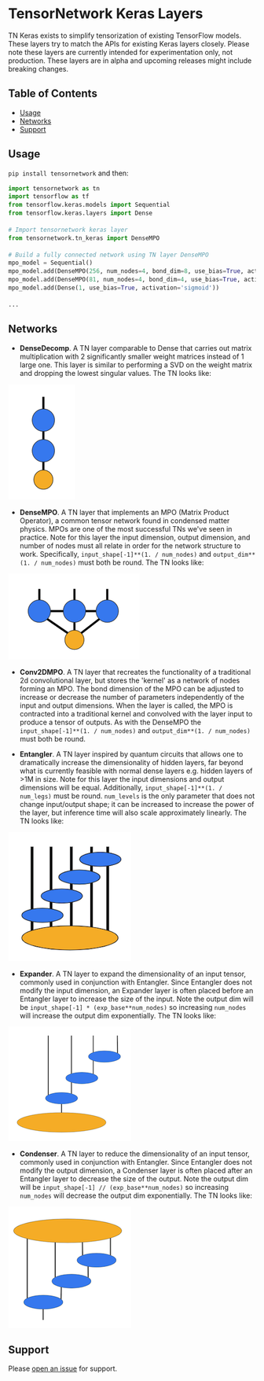 # TensorNetwork Keras Layers

TN Keras exists to simplify tensorization of existing TensorFlow models. These layers try to match the APIs for existing Keras layers closely. Please note these layers are currently intended for experimentation only, not production. These layers are in alpha and upcoming releases might include breaking changes.

## Table of Contents

- [Usage](#usage)
- [Networks](#networks)
- [Support](#support)

## Usage

`pip install tensornetwork` and then:

```python
import tensornetwork as tn
import tensorflow as tf
from tensorflow.keras.models import Sequential
from tensorflow.keras.layers import Dense

# Import tensornetwork keras layer
from tensornetwork.tn_keras import DenseMPO

# Build a fully connected network using TN layer DenseMPO
mpo_model = Sequential()
mpo_model.add(DenseMPO(256, num_nodes=4, bond_dim=8, use_bias=True, activation='relu', input_shape=(1296,)))
mpo_model.add(DenseMPO(81, num_nodes=4, bond_dim=4, use_bias=True, activation='relu'))
mpo_model.add(Dense(1, use_bias=True, activation='sigmoid'))

...
```
## Networks

- **DenseDecomp**. A TN layer comparable to Dense that carries out matrix multiplication with 2 significantly smaller weight matrices instead of 1 large one. This layer is similar to performing a SVD on the weight matrix and dropping the lowest singular values. The TN looks like:

![Image of Decomp](images/decomp.png)

- **DenseMPO**. A TN layer that implements an MPO (Matrix Product Operator), a common tensor network found in condensed matter physics. MPOs are one of the most successful TNs we've seen in practice. Note for this layer the input dimension, output dimension, and number of nodes must all relate in order for the network structure to work. Specifically, `input_shape[-1]**(1. / num_nodes)` and `output_dim**(1. / num_nodes)` must both be round. The TN looks like:

![Image of MPO](images/mpo.png)

- **Conv2DMPO**. A TN layer that recreates the functionality of a traditional 2d convolutional layer, but stores the 'kernel' as a network of nodes forming an MPO. The bond dimension of the MPO can be adjusted to increase or decrease the number of parameters independently of the input and output dimensions. When the layer is called, the MPO is contracted into a traditional kernel and convolved with the layer input to produce a tensor of outputs. As with the DenseMPO the `input_shape[-1]**(1. / num_nodes)` and `output_dim**(1. / num_nodes)` must both be round.

- **Entangler**. A TN layer inspired by quantum circuits that allows one to dramatically increase the dimensionality of hidden layers, far beyond what is currently feasible with normal dense layers e.g. hidden layers of >1M in size. Note for this layer the input dimensions and output dimensions will be equal. Additionally, `input_shape[-1]**(1. / num_legs)` must be round. `num_levels` is the only parameter that does not change input/output shape; it can be increased to increase the power of the layer, but inference time will also scale approximately linearly. The TN looks like:

![Image of Entangler](images/staircase_entangler.png)

- **Expander**. A TN layer to expand the dimensionality of an input tensor, commonly used in conjunction with Entangler. Since Entangler does not modify the input dimension, an Expander layer is often placed before an Entangler layer to increase the size of the input. Note the output dim will be `input_shape[-1] * (exp_base**num_nodes)` so increasing `num_nodes` will increase the output dim exponentially. The TN looks like: 

![Image of Expander](images/expander.png)

- **Condenser**. A TN layer to reduce the dimensionality of an input tensor, commonly used in conjunction with Entangler. Since Entangler does not modify the output dimension, a Condenser layer is often placed after an Entangler layer to decrease the size of the output. Note the output dim will be `input_shape[-1] // (exp_base**num_nodes)` so increasing `num_nodes` will decrease the output dim exponentially. The TN looks like:

![Image of Condenser](images/condenser.png)

## Support

Please [open an issue](https://github.com/google/TensorNetwork/issues/new) for support.
